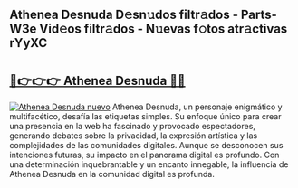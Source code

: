 ## Athenea Desnuda D𝚎sn𝚞dos filtr𝚊dos - Parts-W3e Vid𝚎os filtr𝚊dos - N𝚞evas f𝚘tos atr𝚊ctivas rYyXC

# <h2><a href="http://mbcep5.tromn.icu/?c=Athenea+Desnuda">🔗👉👉👉 Athenea Desnuda 🔗🔗</a></h2>

[![Athenea Desnuda nuevo](https://i.imgur.com/pEAQMta.gif)](http://mbcep5.tromn.icu/?c=Athenea+Desnuda)
Athenea Desnuda, un personaje enigmático y multifacético, desafía las etiquetas simples. Su enfoque único para crear una presencia en la web ha fascinado y provocado espectadores, generando debates sobre la privacidad, la expresión artística y las complejidades de las comunidades digitales. Aunque se desconocen sus intenciones futuras, su impacto en el panorama digital es profundo. Con una determinación inquebrantable y un encanto innegable, la influencia de Athenea Desnuda en la comunidad digital es profunda.
